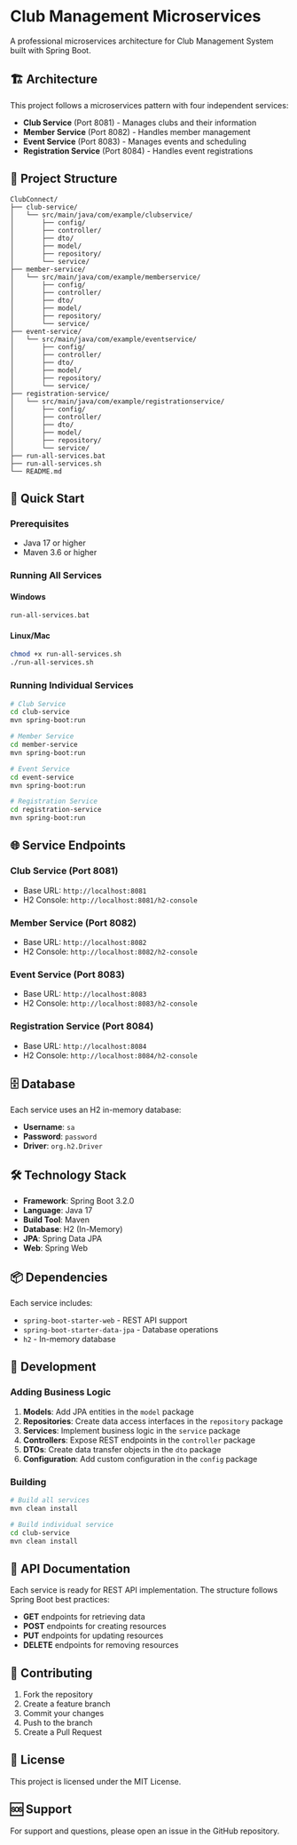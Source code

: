 # Club Management Microservices

A professional microservices architecture for Club Management System built with Spring Boot.

## 🏗️ Architecture

This project follows a microservices pattern with four independent services:

- **Club Service** (Port 8081) - Manages clubs and their information
- **Member Service** (Port 8082) - Handles member management
- **Event Service** (Port 8083) - Manages events and scheduling
- **Registration Service** (Port 8084) - Handles event registrations

## 📁 Project Structure

```
ClubConnect/
├── club-service/
│   └── src/main/java/com/example/clubservice/
│       ├── config/
│       ├── controller/
│       ├── dto/
│       ├── model/
│       ├── repository/
│       └── service/
├── member-service/
│   └── src/main/java/com/example/memberservice/
│       ├── config/
│       ├── controller/
│       ├── dto/
│       ├── model/
│       ├── repository/
│       └── service/
├── event-service/
│   └── src/main/java/com/example/eventservice/
│       ├── config/
│       ├── controller/
│       ├── dto/
│       ├── model/
│       ├── repository/
│       └── service/
├── registration-service/
│   └── src/main/java/com/example/registrationservice/
│       ├── config/
│       ├── controller/
│       ├── dto/
│       ├── model/
│       ├── repository/
│       └── service/
├── run-all-services.bat
├── run-all-services.sh
└── README.md
```

## 🚀 Quick Start

### Prerequisites
- Java 17 or higher
- Maven 3.6 or higher

### Running All Services

#### Windows
```bash
run-all-services.bat
```

#### Linux/Mac
```bash
chmod +x run-all-services.sh
./run-all-services.sh
```

### Running Individual Services

```bash
# Club Service
cd club-service
mvn spring-boot:run

# Member Service
cd member-service
mvn spring-boot:run

# Event Service
cd event-service
mvn spring-boot:run

# Registration Service
cd registration-service
mvn spring-boot:run
```

## 🌐 Service Endpoints

### Club Service (Port 8081)
- Base URL: `http://localhost:8081`
- H2 Console: `http://localhost:8081/h2-console`

### Member Service (Port 8082)
- Base URL: `http://localhost:8082`
- H2 Console: `http://localhost:8082/h2-console`

### Event Service (Port 8083)
- Base URL: `http://localhost:8083`
- H2 Console: `http://localhost:8083/h2-console`

### Registration Service (Port 8084)
- Base URL: `http://localhost:8084`
- H2 Console: `http://localhost:8084/h2-console`

## 🗄️ Database

Each service uses an H2 in-memory database:
- **Username**: `sa`
- **Password**: `password`
- **Driver**: `org.h2.Driver`

## 🛠️ Technology Stack

- **Framework**: Spring Boot 3.2.0
- **Language**: Java 17
- **Build Tool**: Maven
- **Database**: H2 (In-Memory)
- **JPA**: Spring Data JPA
- **Web**: Spring Web

## 📦 Dependencies

Each service includes:
- `spring-boot-starter-web` - REST API support
- `spring-boot-starter-data-jpa` - Database operations
- `h2` - In-memory database

## 🔧 Development

### Adding Business Logic

1. **Models**: Add JPA entities in the `model` package
2. **Repositories**: Create data access interfaces in the `repository` package
3. **Services**: Implement business logic in the `service` package
4. **Controllers**: Expose REST endpoints in the `controller` package
5. **DTOs**: Create data transfer objects in the `dto` package
6. **Configuration**: Add custom configuration in the `config` package

### Building

```bash
# Build all services
mvn clean install

# Build individual service
cd club-service
mvn clean install
```

## 📝 API Documentation

Each service is ready for REST API implementation. The structure follows Spring Boot best practices:

- **GET** endpoints for retrieving data
- **POST** endpoints for creating resources
- **PUT** endpoints for updating resources
- **DELETE** endpoints for removing resources

## 🤝 Contributing

1. Fork the repository
2. Create a feature branch
3. Commit your changes
4. Push to the branch
5. Create a Pull Request

## 📄 License

This project is licensed under the MIT License.

## 🆘 Support

For support and questions, please open an issue in the GitHub repository.
